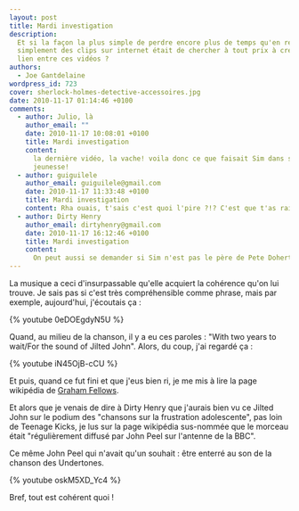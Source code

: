 ```yaml
---
layout: post
title: Mardi investigation
description:
  Et si la façon la plus simple de perdre encore plus de temps qu'en regardant
  simplement des clips sur internet était de chercher à tout prix à créer un
  lien entre ces vidéos ?
authors:
  - Joe Gantdelaine
wordpress_id: 723
cover: sherlock-holmes-detective-accessoires.jpg
date: 2010-11-17 01:14:46 +0100
comments:
  - author: Julio, là
    author_email: ""
    date: 2010-11-17 10:08:01 +0100
    title: Mardi investigation
    content:
      la dernière vidéo, la vache! voila donc ce que faisait Sim dans sa
      jeunesse!
  - author: guiguilele
    author_email: guiguilele@gmail.com
    date: 2010-11-17 11:33:48 +0100
    title: Mardi investigation
    content: Rha ouais, t'sais c'est quoi l'pire ?!? C'est que t'as raison mec !
  - author: Dirty Henry
    author_email: dirtyhenry@gmail.com
    date: 2010-11-17 16:12:46 +0100
    title: Mardi investigation
    content:
      On peut aussi se demander si Sim n'est pas le père de Pete Doherty !
---
```


La musique a ceci d'insurpassable qu'elle acquiert la cohérence qu'on lui
trouve. Je sais pas si c'est très compréhensible comme phrase, mais par exemple,
aujourd'hui, j'écoutais ça :

{% youtube 0eDOEgdyN5U %}

Quand, au milieu de la chanson, il y a eu ces paroles : "With two years to
wait/For the sound of Jilted John". Alors, du coup, j'ai regardé ça :

{% youtube iN45OjB-cCU %}

Et puis, quand ce fut fini et que j'eus bien ri, je me mis à lire la page
wikipédia de [Graham Fellows](http://fr.wikipedia.org/wiki/Graham_Fellows).

Et alors que je venais de dire à Dirty Henry que j'aurais bien vu ce Jilted John
sur le podium des "chansons sur la frustration adolescente", pas loin de Teenage
Kicks, je lus sur la page wikipédia sus-nommée que le morceau était
"régulièrement diffusé par John Peel sur l'antenne de la BBC".

Ce même John Peel qui n'avait qu'un souhait : être enterré au son de la chanson
des Undertones.

{% youtube oskM5XD_Yc4 %}

Bref, tout est cohérent quoi !
